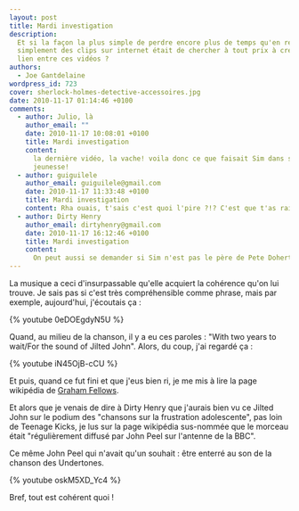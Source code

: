 ```yaml
---
layout: post
title: Mardi investigation
description:
  Et si la façon la plus simple de perdre encore plus de temps qu'en regardant
  simplement des clips sur internet était de chercher à tout prix à créer un
  lien entre ces vidéos ?
authors:
  - Joe Gantdelaine
wordpress_id: 723
cover: sherlock-holmes-detective-accessoires.jpg
date: 2010-11-17 01:14:46 +0100
comments:
  - author: Julio, là
    author_email: ""
    date: 2010-11-17 10:08:01 +0100
    title: Mardi investigation
    content:
      la dernière vidéo, la vache! voila donc ce que faisait Sim dans sa
      jeunesse!
  - author: guiguilele
    author_email: guiguilele@gmail.com
    date: 2010-11-17 11:33:48 +0100
    title: Mardi investigation
    content: Rha ouais, t'sais c'est quoi l'pire ?!? C'est que t'as raison mec !
  - author: Dirty Henry
    author_email: dirtyhenry@gmail.com
    date: 2010-11-17 16:12:46 +0100
    title: Mardi investigation
    content:
      On peut aussi se demander si Sim n'est pas le père de Pete Doherty !
---
```


La musique a ceci d'insurpassable qu'elle acquiert la cohérence qu'on lui
trouve. Je sais pas si c'est très compréhensible comme phrase, mais par exemple,
aujourd'hui, j'écoutais ça :

{% youtube 0eDOEgdyN5U %}

Quand, au milieu de la chanson, il y a eu ces paroles : "With two years to
wait/For the sound of Jilted John". Alors, du coup, j'ai regardé ça :

{% youtube iN45OjB-cCU %}

Et puis, quand ce fut fini et que j'eus bien ri, je me mis à lire la page
wikipédia de [Graham Fellows](http://fr.wikipedia.org/wiki/Graham_Fellows).

Et alors que je venais de dire à Dirty Henry que j'aurais bien vu ce Jilted John
sur le podium des "chansons sur la frustration adolescente", pas loin de Teenage
Kicks, je lus sur la page wikipédia sus-nommée que le morceau était
"régulièrement diffusé par John Peel sur l'antenne de la BBC".

Ce même John Peel qui n'avait qu'un souhait : être enterré au son de la chanson
des Undertones.

{% youtube oskM5XD_Yc4 %}

Bref, tout est cohérent quoi !
